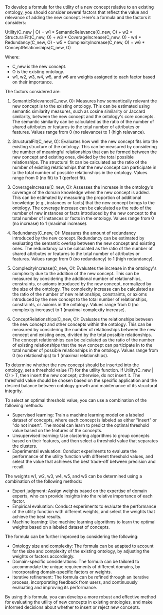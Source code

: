 To develop a formula for the utility of a new concept relative to an existing ontology, you should consider several factors that reflect the value and relevance of adding the new concept. Here's a formula and the factors it considers:

Utility(C_new | O) = w1 * SemanticRelevance(C_new, O) + w2 * StructuralFit(C_new, O) + w3 * CoverageIncrease(C_new, O) - w4 * Redundancy(C_new, O) - w5 * ComplexityIncrease(C_new, O) + w6 * ConceptRelationships(C_new, O)

Where:

- C_new is the new concept.
- O is the existing ontology.
- w1, w2, w3, w4, w5, and w6 are weights assigned to each factor based on their importance.

The factors considered are:

1. SemanticRelevance(C_new, O): Measures how semantically relevant the new concept is to the existing ontology. This can be estimated using semantic similarity measures, such as cosine similarity or Jaccard similarity, between the new concept and the ontology's core concepts. The semantic similarity can be calculated as the ratio of the number of shared attributes or features to the total number of attributes or features. Values range from 0 (no relevance) to 1 (high relevance).

2. StructuralFit(C_new, O): Evaluates how well the new concept fits into the existing structure of the ontology. This can be measured by considering the number of meaningful relationships that can be formed between the new concept and existing ones, divided by the total possible relationships. The structural fit can be calculated as the ratio of the number of existing relationships that the new concept can participate in to the total number of possible relationships in the ontology. Values range from 0 (no fit) to 1 (perfect fit).

3. CoverageIncrease(C_new, O): Assesses the increase in the ontology's coverage of the domain knowledge when the new concept is added. This can be estimated by measuring the proportion of additional knowledge (e.g., instances or facts) that the new concept brings to the ontology. The coverage increase can be calculated as the ratio of the number of new instances or facts introduced by the new concept to the total number of instances or facts in the ontology. Values range from 0 (no increase) to 1 (maximal increase).

4. Redundancy(C_new, O): Measures the amount of redundancy introduced by the new concept. Redundancy can be estimated by evaluating the semantic overlap between the new concept and existing ones. The redundancy can be calculated as the ratio of the number of shared attributes or features to the total number of attributes or features. Values range from 0 (no redundancy) to 1 (high redundancy).

5. ComplexityIncrease(C_new, O): Evaluates the increase in the ontology's complexity due to the addition of the new concept. This can be measured by considering the additional number of relationships, constraints, or axioms introduced by the new concept, normalized by the size of the ontology. The complexity increase can be calculated as the ratio of the number of new relationships, constraints, or axioms introduced by the new concept to the total number of relationships, constraints, or axioms in the ontology. Values range from 0 (no complexity increase) to 1 (maximal complexity increase).

6. ConceptRelationships(C_new, O): Evaluates the relationships between the new concept and other concepts within the ontology. This can be measured by considering the number of relationships between the new concept and existing ones, divided by the total possible relationships. The concept relationships can be calculated as the ratio of the number of existing relationships that the new concept can participate in to the total number of possible relationships in the ontology. Values range from 0 (no relationships) to 1 (maximal relationships).

To determine whether the new concept should be inserted into the ontology, set a threshold value (T) for the utility function. If Utility(C_new | O) > T, then insert the new concept; otherwise, do not insert it. The threshold value should be chosen based on the specific application and the desired balance between ontology growth and maintenance of its structural integrity.

To select an optimal threshold value, you can use a combination of the following methods:

- Supervised learning: Train a machine learning model on a labeled dataset of concepts, where each concept is labeled as either "insert" or "do not insert". The model can learn to predict the optimal threshold value based on the features of the concepts.
- Unsupervised learning: Use clustering algorithms to group concepts based on their features, and then select a threshold value that separates the clusters.
- Experimental evaluation: Conduct experiments to evaluate the performance of the utility function with different threshold values, and select the value that achieves the best trade-off between precision and recall.

The weights w1, w2, w3, w4, w5, and w6 can be determined using a combination of the following methods:

- Expert judgment: Assign weights based on the expertise of domain experts, who can provide insights into the relative importance of each factor.
- Empirical evaluation: Conduct experiments to evaluate the performance of the utility function with different weights, and select the weights that achieve the best results.
- Machine learning: Use machine learning algorithms to learn the optimal weights based on a labeled dataset of concepts.

The formula can be further improved by considering the following:

- Ontology size and complexity: The formula can be adapted to account for the size and complexity of the existing ontology, by adjusting the weights or factors accordingly.
- Domain-specific considerations: The formula can be tailored to accommodate the unique requirements of different domains, by incorporating domain-specific factors or weights.
- Iterative refinement: The formula can be refined through an iterative process, incorporating feedback from users, and continuously evaluating and improving its performance.

By using this formula, you can develop a more robust and effective method for evaluating the utility of new concepts in existing ontologies, and make informed decisions about whether to insert or reject new concepts.